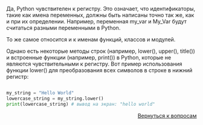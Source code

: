 Да, Python чувствителен к регистру. Это означает, что идентификаторы, такие как имена переменных, должны быть написаны
точно так же, как и при их определении. Например, переменная my_var и My_Var будут считаться разными переменными
в Python.

То же самое относится и к именам функций, классов и модулей.

Однако есть некоторые методы строк (например, lower(), upper(), title()) и встроенные функции (например, print())
в Python, которые не являются чувствительными к регистру. Вот пример использования функции lower() для преобразования
всех символов в строке в нижний регистр:

```python

my_string = "Hello World"
lowercase_string = my_string.lower()
print(lowercase_string) # вывод на экран: "hello world"
```

<div align="right">

[Вернуться к вопросам](../Вопросы.md)

</div>
